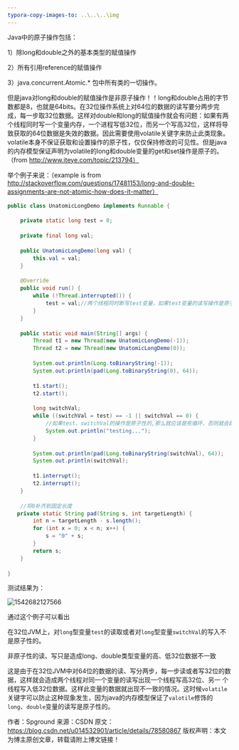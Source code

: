 ```yaml
---
typora-copy-images-to: ..\..\..\img
---
```


Java中的原子操作包括：



1）除long和double之外的基本类型的赋值操作

2）所有引用reference的赋值操作

3）java.concurrent.Atomic.* 包中所有类的一切操作。



但是java对long和double的赋值操作是非原子操作！！long和double占用的字节数都是8，也就是64bits。在32位操作系统上对64位的数据的读写要分两步完成，每一步取32位数据。这样对double和long的赋值操作就会有问题：如果有两个线程同时写一个变量内存，一个进程写低32位，而另一个写高32位，这样将导致获取的64位数据是失效的数据。因此需要使用volatile关键字来防止此类现象。volatile本身不保证获取和设置操作的原子性，仅仅保持修改的可见性。但是java的内存模型保证声明为volatile的long和double变量的get和set操作是原子的。（from http://www.iteye.com/topic/213794）



举个例子来说：（example is from http://stackoverflow.com/questions/17481153/long-and-double-assignments-are-not-atomic-how-does-it-matter）

```java
public class UnatomicLongDemo implements Runnable {

    private static long test = 0;

    private final long val;

    public UnatomicLongDemo(long val) {
        this.val = val;
    }

    @Override
    public void run() {
        while (!Thread.interrupted()) {
            test = val;//两个线程同时断写test变量，如果test变量的读写操作是原子性的，那么test只能是-1或者0
        }
    }

    public static void main(String[] args) {
        Thread t1 = new Thread(new UnatomicLongDemo(-1));
        Thread t2 = new Thread(new UnatomicLongDemo(0));

        System.out.println(Long.toBinaryString(-1));
        System.out.println(pad(Long.toBinaryString(0), 64));

        t1.start();
        t2.start();

        long switchVal;
        while ((switchVal = test) == -1 || switchVal == 0) {
            //如果test、switchVal的操作是原子性的,那么就应该是死循环，否则就会跳出该循环
            System.out.println("testing...");
        }

        System.out.println(pad(Long.toBinaryString(switchVal), 64));
        System.out.println(switchVal);

        t1.interrupt();
        t2.interrupt();
    }

    //将0补齐到固定长度
   private static String pad(String s, int targetLength) {
        int n = targetLength - s.length();
        for (int x = 0; x < n; x++) {
            s = "0" + s;
        }
        return s;
    }

}

```

测试结果为：

![1542682127566](..\..\..\img\1542682127566.png)

通过这个例子可以看出

在32位JVM上，对`long`型变量`test`的读取或者对`long`型变量`switchVal`的写入不是原子性的。

非原子性的读、写只是造成long、double类型变量的高、低32位数据不一致

这是由于在32位JVM中对64位的数据的读、写分两步，每一步读或者写32位的数据，这样就会造成两个线程对同一个变量的读写出现一个线程写高32位、另一 个线程写入低32位数据。这样此变量的数据就出现不一致的情况。这时候`volatile`关键字可以防止这种现象发生，因为java的内存模型保证了`valotile`修饰的`long`、`double`变量的读写是原子性的。

作者：Spground 
来源：CSDN 
原文：https://blog.csdn.net/u014532901/article/details/78580867 
版权声明：本文为博主原创文章，转载请附上博文链接！